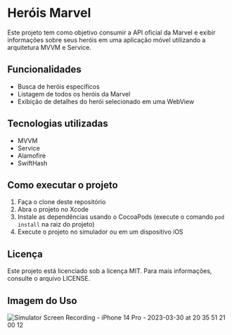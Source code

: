 # Heróis Marvel

Este projeto tem como objetivo consumir a API oficial da Marvel e exibir informações sobre seus heróis em uma aplicação móvel utilizando a arquitetura MVVM e Service.

## Funcionalidades

- Busca de heróis específicos
- Listagem de todos os heróis da Marvel
- Exibição de detalhes do herói selecionado em uma WebView

## Tecnologias utilizadas

- MVVM
- Service
- Alamofire
- SwiftHash

## Como executar o projeto

1. Faça o clone deste repositório
2. Abra o projeto no Xcode
3. Instale as dependências usando o CocoaPods (execute o comando `pod install` na raiz do projeto)
4. Execute o projeto no simulador ou em um dispositivo iOS

## Licença

Este projeto está licenciado sob a licença MIT. Para mais informações, consulte o arquivo LICENSE.


## Imagem do Uso
![Simulator Screen Recording - iPhone 14 Pro - 2023-03-30 at 20 35 51 21 00 12](https://user-images.githubusercontent.com/117952800/228990696-870dcfc8-0e49-4c76-8b72-5d17f161fbf7.gif)
